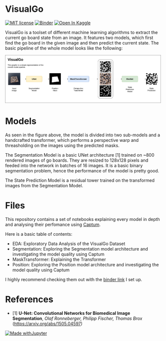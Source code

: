 # VisualGo
[![MIT license](https://img.shields.io/badge/License-MIT-blue.svg)](https://lbesson.mit-license.org/)
[![Binder](https://mybinder.org/badge_logo.svg)](https://mybinder.org/v2/gh/LuanAdemi/VisualGo/HEAD)
<a href="https://www.kaggle.com/luanademi/visualgo"><img src="https://kaggle.com/static/images/open-in-kaggle.svg" alt="Open In Kaggle"></a>

VisualGo is a toolset of different machine learning algorithms to extract the current go board state from an image. It features two models, which first find the go board in the given image and then predict the current state. The basic pipeline of the whole model looks like the following:

<img src="https://raw.githubusercontent.com/LuanAdemi/VisualGo/main/assets/Pipeline.png">

# Models
As seen in the figure above, the model is divided into two sub-models and a handcrafted transformer, which performs a perspective warp and threasholding on the images using the predicted masks.

The Segmentation Model is a basic UNet architecture [1] trained on ~800 rendered images of go boards. They are resized to 128x128 pixels and feeded into the network in batches of 16 images. It is a basic binary segmentation problem, hence the performance of the model is pretty good.

The State Prediction Model is a residual tower trained on the transformed images from the Segmentation Model.

# Files
This repository contains a set of notebooks explaining every model in depth and analysing their perfomance using <a href="https://captum.ai/">Captum</a>.

Here is a basic table of contents:

- EDA: Exploratory Data Analysis of the VisualGo Dataset
- Segmentation: Exploring the Segmentation model architecture and investigating the model quality using Captum
- MaskTransformer: Explaining the Transformer
- Position: Exploring the Position model architecture and investigating the model quality using Captum

I highly recommend checking them out with the <a href="https://mybinder.org/v2/gh/LuanAdemi/VisualGo/HEAD">binder link</a> I set up.


# References
- [1] **U-Net: Convolutional Networks for Biomedical Image Segmentation**, *Olaf Ronneberger, Philipp Fischer, Thomas Brox* (https://arxiv.org/abs/1505.04597)

[![Made withJupyter](https://img.shields.io/badge/Made%20with-Jupyter-orange?style=for-the-badge&logo=Jupyter)](https://jupyter.org/try)
